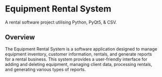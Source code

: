 # Equipment Rental System
A rental software project utilising Python, PyQt5, &amp; CSV.

## Overview
The Equipment Rental System is a software application designed to manage equipment inventory, customer information, rentals, and generate reports for a rental business. This system provides a user-friendly interface for adding and deleting equipment, managing client data, processing rentals, and generating various types of reports.

